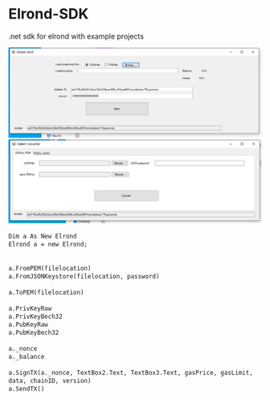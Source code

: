 # Elrond-SDK
 .net sdk for elrond with example projects


![Alt text](https://raw.githubusercontent.com/jamieS95/Elrond-SDK/main/screenshots/simplesend.png )
![Alt text](https://raw.githubusercontent.com/jamieS95/Elrond-SDK/main/screenshots/walletconverter.png)


    Dim a As New Elrond
    Elrond a = new Elrond;


    a.FromPEM(filelocation)
    a.FromJSONKeystore(filelocation, password)

    a.ToPEM(filelocation)

    a.PrivKeyRaw
    a.PrivKeyBech32
    a.PubKeyRaw
    a.PubKeyBech32

    a._nonce
    a._balance

    a.SignTX(a._nonce, TextBox2.Text, TextBox3.Text, gasPrice, gasLimit, data, chainID, version)
    a.SendTX()
